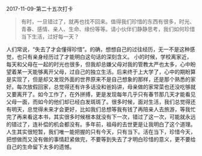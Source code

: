 2017-11-09-第二十五次打卡
> 有时，一旦错过了，就再也找不回来。值得我们珍惜的东西有很多，时光、青春、感情、亲人、生命、缘份等等。请小伙伴们静静思考，我们如何珍惜当下生活，过好每一天？

人们常说，“失去了才会懂得珍惜”。的确，想想自己的过往经历，无一不是这种感觉，也只有亲身经历过了才能明白这句话的深刻含义。
小的时候，学校离家近，每天和父母在一起的时光也很多，但我却总嫌父母对我的管教太严也太多，心中盼望着某一天能够离开父母，过自己的独立生活。后来终于上大学了，心中的期盼算是实现了，但是却又发现外面的世界原来不是自己想象的那样，还是那个熟悉的家好。每次放假回家，总觉得还有许多话没和爸妈讲，母亲做的家常菜也还没吃够就又要离开了。如今工作了，在外拼搏，更是发现每年几乎只有春节那几天才能看见父母一面，而如今的他们却已经白发斑斑了。很多时候，面对生活，我们总觉得还有明天，总觉得未来才会更好，比如我们总想等我有钱了再陪亲人去旅游，等我忙完了再来看这本书，其实很多时候根本就没有下一次，错过了这一次，可能就永远的错过了，连补偿的机会都没有。多年前，祖母的去世更是让我明白了这个道理。人生其实很短暂，我们唯一能把握的只有今天，只有当下。活在当下，珍惜今天，把想做而又没有做的事情赶紧做完，不要等到失去了才明白珍惜的意义，更不要给自己的生命留下太多的遗憾。 